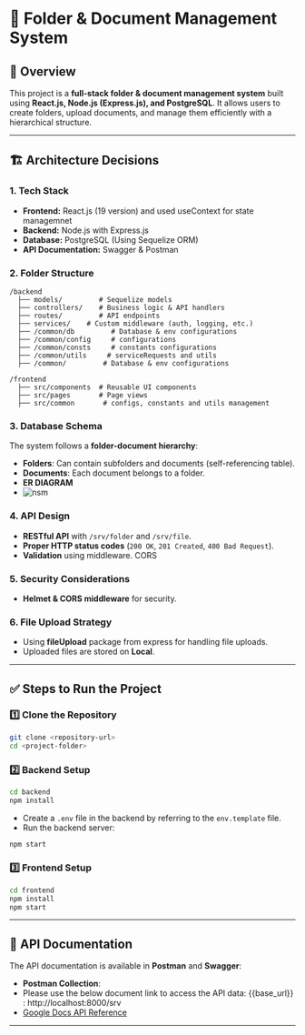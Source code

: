 # 📁 Folder & Document Management System

## 🚀 Overview
This project is a **full-stack folder & document management system** built using **React.js, Node.js (Express.js), and PostgreSQL**. It allows users to create folders, upload documents, and manage them efficiently with a hierarchical structure.

---

## 🏗️ Architecture Decisions

### **1. Tech Stack**
- **Frontend:** React.js (19 version) and used useContext for state managemnet
- **Backend:** Node.js with Express.js
- **Database:** PostgreSQL (Using Sequelize ORM)
- **API Documentation:** Swagger & Postman

### **2. Folder Structure**
```
/backend
  ├── models/         # Sequelize models
  ├── controllers/    # Business logic & API handlers
  ├── routes/         # API endpoints
  ├── services/    # Custom middleware (auth, logging, etc.)
  ├── /common/db         # Database & env configurations
  ├── /common/config     # configurations
  ├── /common/consts     # constants configurations
  ├── /common/utils     # serviceRequests and utils
  ├── /common/         # Database & env configurations

/frontend
  ├── src/components  # Reusable UI components
  ├── src/pages       # Page views
  ├── src/common       # configs, constants and utils management
```

### **3. Database Schema**
The system follows a **folder-document hierarchy**:
- **Folders**: Can contain subfolders and documents (self-referencing table).
- **Documents**: Each document belongs to a folder.
- **ER DIAGRAM**
- ![nsm](https://github.com/user-attachments/assets/eed4c68c-e488-4b7e-b810-16a7db48da74)


### **4. API Design**
- **RESTful API** with `/srv/folder` and `/srv/file`.
- **Proper HTTP status codes** (`200 OK`, `201 Created`, `400 Bad Request`).
- **Validation** using middleware. CORS

### **5. Security Considerations**
- **Helmet & CORS middleware** for security.

### **6. File Upload Strategy**
- Using **fileUpload** package from express for handling file uploads.
- Uploaded files are stored on **Local**.

---

## ✅ Steps to Run the Project

### **1️⃣ Clone the Repository**
```sh
git clone <repository-url>
cd <project-folder>
```

### **2️⃣ Backend Setup**
```sh
cd backend
npm install
```

- Create a `.env` file in the backend by referring to the `env.template` file.
- Run the backend server:
```sh
npm start
```

### **3️⃣ Frontend Setup**
```sh
cd frontend
npm install
npm start
```

---

## 📖 API Documentation
The API documentation is available in **Postman** and **Swagger**:
- **Postman Collection**:
- Please use the below document link to access the API data: {{base_url}} : http://localhost:8000/srv
- [Google Docs API Reference](https://docs.google.com/document/d/1JQ_5S_pOqMQ7yRsCQ2DWY6uIheStOvisf1E24cuYoDA/edit?tab=t.0)


---

